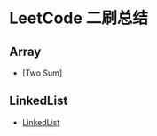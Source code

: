 # LeetCode 二刷总结

## Array
- [Two Sum]

## LinkedList
- [LinkedList](https://github.com/hanhu0618/leetcode/blob/master/LinkedList.md)
